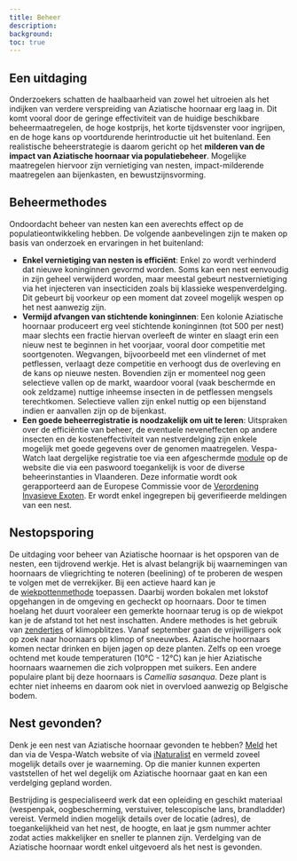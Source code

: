 ```yaml
---
title: Beheer
description:
background:
toc: true
---
```


## Een uitdaging

Onderzoekers schatten de haalbaarheid van zowel het uitroeien als het indijken van verdere verspreiding van Aziatische hoornaar erg laag in. Dit komt vooral door de geringe effectiviteit van de huidige beschikbare beheermaatregelen, de hoge kostprijs, het korte tijdsvenster voor ingrijpen, en de hoge kans op voortdurende herintroductie uit het buitenland. Een realistische beheerstrategie is daarom gericht op het **milderen van de impact van Aziatische hoornaar via populatiebeheer**. Mogelijke maatregelen hiervoor zijn vernietiging van nesten, impact-milderende maatregelen aan bijenkasten, en bewustzijnsvorming. 

## Beheermethodes

Ondoordacht beheer van nesten kan een averechts effect op de populatieontwikkeling hebben. De volgende aanbevelingen zijn te maken op basis van onderzoek en ervaringen in het buitenland:

- **Enkel vernietiging van nesten is efficiënt**: Enkel zo wordt verhinderd dat nieuwe koninginnen gevormd worden. Soms kan een nest eenvoudig in zijn geheel verwijderd worden, maar meestal gebeurt nestvernietiging via het injecteren van insecticiden zoals bij klassieke wespenverdelging. Dit gebeurt bij voorkeur op een moment dat zoveel mogelijk wespen op het nest aanwezig zijn.
- **Vermijd afvangen van stichtende koninginnen**: Een kolonie Aziatische hoornaar produceert erg veel stichtende koninginnen (tot 500 per nest) maar slechts een fractie hiervan overleeft de winter en slaagt erin een nieuw nest te beginnen in het voorjaar, vooral door competitie met soortgenoten. Wegvangen, bijvoorbeeld met een vlindernet of met petflessen, verlaagt deze competitie en verhoogt dus de overleving en de kans op nieuwe nesten. Bovendien zijn er momenteel nog geen selectieve vallen op de markt, waardoor vooral (vaak beschermde en ook zeldzame) nuttige inheemse insecten in de petflessen mengsels terechtkomen. Selectieve vallen zijn enkel nuttig op een bijenstand indien er aanvallen zijn op de bijenkast.
- **Een goede beheerregistratie is noodzakelijk om uit te leren**: Uitspraken over de efficiëntie van beheer, de eventuele neveneffecten op andere insecten en de kosteneffectiviteit van nestverdelging zijn enkele mogelijk met goede gegevens over de genomen maatregelen. Vespa-Watch laat dergelijke registratie toe via een afgeschermde [module](https://vespawatch.be/management) op de website die via een paswoord toegankelijk is voor de diverse beheerinstanties in Vlaanderen. Deze informatie wordt ook gerapporteerd aan de Europese Commissie voor de [Verordening Invasieve Exoten](https://www.ecopedia.be/pagina/europese-verordening-nr-11432014). Er wordt enkel ingegrepen bij geverifieerde meldingen van een nest.

## Nestopsporing

De uitdaging voor beheer van Aziatische hoornaar is het opsporen van de nesten, een tijdrovend werkje. Het is alvast belangrijk bij waarnemingen van hoornaars de vliegrichting te noteren (beelining) of te proberen de wespen te volgen met de verrekijker. Bij een actieve haard kan je de [wiekpottenmethode](https://vespawatch.be/get-involved/) toepassen. Daarbij worden bokalen met lokstof opgehangen in de omgeving en gecheckt op hoornaars. Door te timen hoelang het duurt vooraleer een gemerkte hoornaar terug is op de wiekpot kan je de afstand tot het nest inschatten. Andere methodes is het gebruik van [zendertjes](https://www.nature.com/articles/s42003-018-0092-9) of klimopblitzes. Vanaf september gaan de vrijwilligers ook op zoek naar hoornaars op klimop of sneeuwbes. Aziatische hoornaars komen nectar drinken en bijen jagen op deze planten. Zelfs op een vroege ochtend met koude temperaturen (10°C - 12°C) kan je hier Aziatische hoornaars waarnemen die zich volproppen met suikers. Een andere populaire plant bij deze hoornaars is <em>Camellia sasanqua</em>. Deze plant is echter niet inheems en daarom ook niet in overvloed aanwezig op
Belgische bodem.

## Nest gevonden?

Denk je een nest van Aziatische hoornaar gevonden te hebben? [Meld](https://vespawatch.be/obs/add) het dan via de Vespa-Watch website of via [iNaturalist](https://www.inaturalist.org/projects/vespa-watch) en vermeld zoveel mogelijk details over je waarneming. Op die manier kunnen experten vaststellen of het wel degelijk om Aziatische hoornaar gaat en kan een verdelging gepland worden. 

Bestrijding is gespecialiseerd werk dat een opleiding en geschikt materiaal (wespenpak, oogbescherming, verstuiver, telescopische lans, brandladder) vereist. Vermeld indien mogelijk details over de locatie (adres), de toegankelijkheid van het nest, de hoogte, en laat je gsm nummer achter zodat acties makkelijker en sneller te plannen zijn. Verdelging van de Aziatische hoornaar wordt enkel uitgevoerd als het nest is gevonden.
